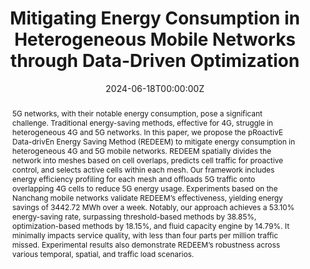 ---
title: "Mitigating Energy Consumption in Heterogeneous Mobile Networks through Data-Driven Optimization"
authors:
- admin
- Tong Li
- Yan Zhou
- Li Yu
- Depeng Jin
# author_notes:
# - "Equal contribution"
# - "Equal contribution"
date: "2024-06-18T00:00:00Z"
doi: "https://ieeexplore.ieee.org/abstract/document/10565848"

# Schedule page publish date (NOT publication's date).
publishDate: "2024-06-18T00:00:00Z"

# Publication type.
# Accepts a single type but formatted as a YAML list (for Hugo requirements).
# Enter a publication type from the CSL standard.
publication_types: ["article-journal"]

# Publication name and optional abbreviated publication name.
publication: In *IEEE Transactions on Network and Service Management (TNSM)*
publication_short: In *TNSM*

abstract: 5G networks, with their notable energy consumption, pose a significant challenge. Traditional energy-saving methods, effective for 4G, struggle in heterogeneous 4G and 5G networks. In this paper, we propose the pRoactivE Data-drivEn Energy Saving Method (REDEEM) to mitigate energy consumption in heterogeneous 4G and 5G mobile networks. REDEEM spatially divides the network into meshes based on cell overlaps, predicts cell traffic for proactive control, and selects active cells within each mesh. Our framework includes energy efficiency profiling for each mesh and offloads 5G traffic onto overlapping 4G cells to reduce 5G energy usage. Experiments based on the Nanchang mobile networks validate REDEEM’s effectiveness, yielding energy savings of 3442.72 MWh over a week. Notably, our approach achieves a 53.10% energy-saving rate, surpassing threshold-based methods by 38.85%, optimization-based methods by 18.15%, and fluid capacity engine by 14.79%. It minimally impacts service quality, with less than four parts per million traffic missed. Experimental results also demonstrate REDEEM’s robustness across various temporal, spatial, and traffic load scenarios.

# Summary. An optional shortened abstract.
summary: We propose the pRoactivE Data-drivEn Energy Saving Method (REDEEM) to mitigate energy consumption in heterogeneous 4G and 5G mobile networks. [Code](https://github.com/tsinghua-fib-lab/REDEEM) [Paper](https://ieeexplore.ieee.org/abstract/document/10565848)

tags:
  - Mobile Network
  - Data-Driven Energy Saving Method
  - 5G
featured: true

# links:
# - name: ""
#   url: ""
url_pdf: https://ieeexplore.ieee.org/abstract/document/10565848
url_code: 'https://github.com/tsinghua-fib-lab/REDEEM'
url_dataset: ''
url_poster: ''
url_project: ''
url_slides: ''
url_source: ''
url_video: ''

# Featured image
# To use, add an image named `featured.jpg/png` to your page's folder. 
image:
  caption: 'Framework overview of REDEEM.'
  focal_point: ""
  preview_only: false

# Associated Projects (optional).
#   Associate this publication with one or more of your projects.
#   Simply enter your project's folder or file name without extension.
#   E.g. `internal-project` references `content/project/internal-project/index.md`.
#   Otherwise, set `projects: []`.
projects: []

# Slides (optional).
#   Associate this publication with Markdown slides.
#   Simply enter your slide deck's filename without extension.
#   E.g. `slides: "example"` references `content/slides/example/index.md`.
#   Otherwise, set `slides: ""`.
slides: ""
---